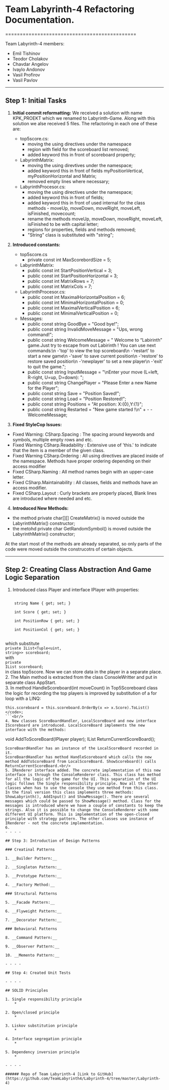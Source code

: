 # Team Labyrinth-4 Refactoring Documentation.
=============================================

Team Labyrinth-4 members:
  - Emil Tishinov
  - Teodor Cholakov
  - Chavdar Angelov
  - Ivaylo Andonov
  - Vasil Profirov
  - Vasil Pavlov 

- - - -

## Step 1: Initial Tasks 

1. __Initial commit reformatting:__ We received a solution with name KPK_PROEKT which we renamed to Labyrinth-Game. Along with this solution we alse received 5  files. The refactoring in each one of these are:

	- top5score.cs:    
		- moving the using directives under the namespace
		- region with field for the scoreboard list removed;
		- added keyword this in front of scoreboard property; 
	- LabyrinthMatrix: 
		- moving the using direvtives under the namespace;
		- added keyword this in front of fields myPositionVertical, myPositionHorizontal and Matrix;
		- removed empty lines where necessary; 
	- LabyrinthProcesor.cs:
		- moving the using directives under the namespace;
		- added keyword this in front of fields; 
		- added keyword this in front of used internal for the class methods - moveUp, moveDown, moveRight, moveLeft, isFinished, movecount; 
		- rename the methods moveUp, moveDown, moveRight, moveLeft, isFinished to be with capital letter;
		- regions for properties, fields and methods removed;
		- "String" class is substituted with "string"; 
		

2. __Introduced constants:__
	- top5score.cs 
		- private const int MaxScorebordSize = 5;
	- LabyrinthMatrix: 
		- public const int StartPositionVertical = 3;
	    - public const int StartPositionHorizontal = 3;
		- public const int MatrixRows = 7;
		- public const int MatrixCols = 7;
	-  LabyrinthProcesor.cs:
		- public const int MaximalHorizontalPosition = 6;
        - public const int MinimalHorizontalPosition = 0;
        - public const int MaximalVerticalPosition = 6;
        - public const int MinimalVerticalPosition = 0;
    - Messages:
    	- public const string GoodBye = "Good bye!";
        - public const string InvalidMoveMessage = "Ups, wrong command!";
        - public const string WelcomeMessage = " Welcome to “Labirinth” game.Just try to escape from out Labirinth ! You can use next commands:\n -'top' to view the top scoreboard\n -'restart' to start a new game\n -'save' to save current position\n -'restore' to restore saved position\n -'newplayer' to set a new player\n -'exit' to quit the game.";
        - public const string InputMessage = "\nEnter your move (L=left, R-right, U=up, D=down): ";
        - public const string ChangePlayer = "Please Enter a new Name for the Player";
        - public const string Save = "Position Saved!";
        - public const string Load = "Position Restored!";
        - public const string Positions = "At position: X:{0},Y:{1}";
        - public const string Restarted = "New game started !\n" + - -WelcomeMessage; 

3. __Fixed StyleCop Issues:__

* Fixed Warning: CSharp.Spacing : The spacing around keywords and symbols, multiple empty rows and etc.
* Fixed Warning CSharp.Readability : Extensive use of 'this.' to indicate that the item is a member of the given class.	
* Fixed Warning CSharp.Ordering : All using directives are placed inside of the namespace. Methods have proper ordering depending on their access modifier
* Fixed CSharp.Naming : All method names begin with an upper-case letter.
* Fixed CSharp.Maintainability : All classes, fields and methods have an access modifier.
* Fixed CSharp.Layout : Curly brackets are properly placed, Blank lines are introduced where needed and etc.

4. __Introduced New Methods:__

* the method private char[][] CreateMatrix() is moved outside the LabyrinthMatrix() constructor;
* the metohd private char GetRandomSymbol() is moved outside the LabyrinthMatrix() constructor;

At the start most of the methods are already separated, so only parts of the code were moved outside the construcotrs of certain objects.

- - - -

## Step 2: Creating Class Abstraction And Game Logic Separation

1. Introduced class Player and interface IPlayer with properties:

<code>
	string Name { get; set; }</br>
	int Score { get; set; }</br>
	int PositionRow { get; set; }</br>
	int PositionCol { get; set; }</br>
</code>

 which substitute<br/>
 <code>private IList<Tuple<uint, string>> scoreboard;</code><br/>
 with<br/>
<code>private IList<IPlayer> scoreboard;</code><br/>
in class top5score. Now we can store data in the player in a separate place.<br/>
2. The Main method is extracted from the class ConsoleWritter and put in separate class AppStart. <br/>
3. In method HandleScoreboard(int moveCount) in Top5Scoreboard class
the logic for recording the top players is improved by substitution of a for loop with a LINQ:
```
this.scoreboard = this.scoreboard.OrderBy(x => x.Score).ToList()</code>;
```<br/>
4. New classes ScoreBoardHandler, LocalScoreBoard and new interface IScoreboard are introduced. LocalScoreBoard implements the new interface with the methods: 
```
void AddToScoreBoard(IPlayer player);
IList<IPlayer> ReturnCurrentScoreBoard();
```
ScoreBoardHandler has an instance of the LocalScoreBoard recorded in it.
ScoreBoardHandler has method HandleScoreboard which calls the new method AddToScoreBoard from LocalScoreBoard. ShowScoreboard() calls ReturnCurrentScoreBoard.<br/>
5. IRenderer interface added. The concrete implementation of this new interface is through the ConsoleRenderer class. This class has method for all the logic of the game for the UI. This separation of the UI logic follows the Single responsibility principle. Now all the other classes when has to use the console they use method from this class. In the final version this class implements three methods: ShowLabyrinth(), AddInput() and ShowMessage(). There are several messages which could be passed to ShowMessage() method. Class for the messages is introduced where we have a couple of constants to keep the strings. Also it is possible to change the ConsoleRenderer with some different UI platform. This is implementation of the open-closed principle with strategy pattern. The other classes use instance of IRenderer - not the concrete implementation.  
6. 
- - - -

## Step 3: Introduction of Design Patterns

### Creatinal Patterns

1. __Builder Pattern:__

2. __Singleton Pattern:__

3. __Prototype Pattern:__ 

4. __Factory Method:__

### Structural Patterns

5. __Facade Pattern:__

6. __Flyweight Pattern:__

7. __Decorator Pattern:__

### Behavioral Patterns

8. __Command Pattern:__

9. __Observer Pattern:__

10. __Memento Pattern:__

- - - - 

## Step 4: Created Unit Tests

- - - - 

## SOLID Principles

1. Single responsibility principle
	* 

2. Open/closed principle
	* 

3. Liskov substitution principle
	* 

4. Interface segregation principle
	* 

5. Dependency inversion principle
	* 

- - - - 

###### Repo of Team Labyrinth-4 [Link to GitHub](https://github.com/TeamLabyrinth4/Labyrinth-4/tree/master/Labyrinth-4)